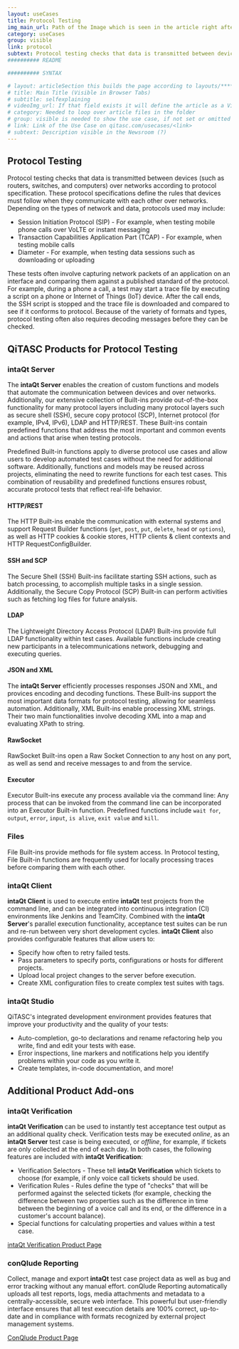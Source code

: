 ```yaml
---
layout: useCases
title: Protocol Testing
img_main_url: Path of the Image which is seen in the article right after the Title and subtext
category: useCases
group: visible
link: protocol
subtext: Protocol testing checks that data is transmitted between devices and over networks according to protocol specification.
########## README

########## SYNTAX

# layout: articleSection this builds the page according to layouts/*********.html
# title: Main Title (Visible in Browser Tabs)
# subtitle: selfexplaining
# videoImg_url: If that field exists it will define the article as a Video and takes the image as a preview in the newsroom
# category: Needed to loop over article files in the folder
# group: visible is needed to show the use case, if not set or omitted it will not appear
# link: Link of the Use Case on qitasc.com/usecases/<link>
# subtext: Description visible in the Newsroom (?)
---
```

## Protocol Testing <a name="protocol"></a>
Protocol testing checks that data is transmitted between devices (such as routers, switches, and computers) over networks according to protocol specification. These protocol specifications define the rules that devices must follow when they communicate with each other over networks. Depending on the types of network and data, protocols used may include:
* Session Initiation Protocol (SIP) - For example, when testing mobile phone calls over VoLTE or instant messaging
* Transaction Capabilities Application Part (TCAP) - For example, when testing mobile calls
* Diameter - For example, when testing data sessions such as downloading or uploading

These tests often involve capturing network packets of an application on an interface and comparing them against a published standard of the protocol. For example, during a phone a call, a test may start a trace file by executing a script on a phone or Internet of Things (IoT) device. After the call ends, the SSH script is stopped and the trace file is downloaded and compared to see if it conforms to protocol. Because of the variety of formats and types, protocol testing often also requires decoding messages before they can be checked.  


## QiTASC Products for Protocol Testing <a name="products"></a>

### intaQt Server
The **intaQt Server** enables the creation of custom functions and models that automate the communication between devices and over networks. Additionally, our extensive collection of Built-ins provide out-of-the-box functionality for many protocol layers including many protocol layers such as secure shell (SSH), secure copy protocol (SCP), Internet protocol (for example, IPv4, IPv6), LDAP and HTTP/REST. These Built-ins contain predefined functions that address the most important and common events and actions that arise when testing protocols.  

Predefined Built-in functions apply to diverse protocol use cases and allow users to develop automated test cases without the need for additional software. Additionally, functions and models may be reused across projects, eliminating the need to rewrite functions for each test cases. This combination of reusability and predefined functions ensures robust, accurate protocol tests that reflect real-life behavior.

#### HTTP/REST
The HTTP Built-ins enable the communication with external systems and support Request Builder functions (`get`, `post`, `put`, `delete`, `head` or `options`), as well as HTTP cookies & cookie stores, HTTP clients & client contexts and HTTP RequestConfigBuilder.

#### SSH and SCP
The Secure Shell (SSH) Built-ins facilitate starting SSH actions, such as batch processing, to accomplish multiple tasks in a single session. Additionally, the Secure Copy Protocol (SCP) Built-in can perform activities such as fetching log files for future analysis.

#### LDAP
The Lightweight Directory Access Protocol (LDAP) Built-ins provide full LDAP functionality within test cases. Available functions include creating new participants in a telecommunications network, debugging and executing queries.

#### JSON and XML
The **intaQt Server** efficiently processes responses JSON and XML, and provices encoding and decoding functions. These Built-ins support the most important data formats for protocol testing, allowing for seamless automation. Additionally, XML Built-ins enable processing XML strings. Their two main functionalities involve decoding XML into a map and evaluating XPath to string.

#### RawSocket
RawSocket Built-ins open a Raw Socket Connection to any host on any port, as well as send and receive messages to and from the service.

#### Executor
Executor Built-ins execute any process available via the command line: Any process that can be invoked from the command line can be incorporated into an Executor Built-in function. Predefined functions include `wait for`, `output`, `error`, `input`, `is alive`, `exit value` and `kill`.

### Files
File Built-ins provide methods for file system access. In Protocol testing, File Built-in functions are frequently used for locally processing traces before comparing them with each other.


### intaQt Client
**intaQt Client** is used to execute entire **intaQt** test projects from the command line, and can be integrated into continuous integration (CI) environments like Jenkins and TeamCity. Combined with the **intaQt Server**'s parallel execution functionality, acceptance test suites can be run and re-run between very short development cycles. **intaQt Client** also provides configurable features that allow users to:
* Specify how often to retry failed tests.
* Pass parameters to specify ports, configurations or hosts for different projects.
* Upload local project changes to the server before execution.
* Create XML configuration files to create complex test suites with tags.

### intaQt Studio
QiTASC's integrated development environment provides features that improve your productivity and the quality of your tests:
* Auto-completion, go-to declarations and rename refactoring help you write, find and edit your tests with ease.
* Error inspections, line markers and notifications help you identify problems within your code as you write it.
* Create templates, in-code documentation, and more!

## Additional Product Add-ons

### intaQt Verification
**intaQt Verification** can be used to instantly test acceptance test output as an additional quality check. Verification tests may be executed *online*, as an **intaQt Server** test case is being executed, or *offline*, for example, if tickets are only collected at the end of each day. In both cases, the following features are included with **intaQt Verification**:

* Verification Selectors - These tell **intaQt Verification** which tickets to choose (for example, if only voice call tickets should be used.
* Verification Rules - Rules define the type of "checks" that will be performed against the selected tickets (for example, checking the difference between two properties such as the difference in time between the beginning of a voice call and its end, or the difference in a customer's account balance).
* Special functions for calculating properties and values within a test case.

[intaQt Verification Product Page](linkNotYetExisting.html)

### conQlude Reporting
Collect, manage and export **intaQt** test case project data as well as bug and error tracking without any manual effort. conQlude Reporting automatically uploads all test reports, logs, media attachments and metadata to a centrally-accessible, secure web interface. This powerful but user-friendly interface ensures that all test execution details are 100% correct, up-to-date and in compliance with formats recognized by external project management systems.

[ConQlude Product Page](linkNotYetExisting.html)
